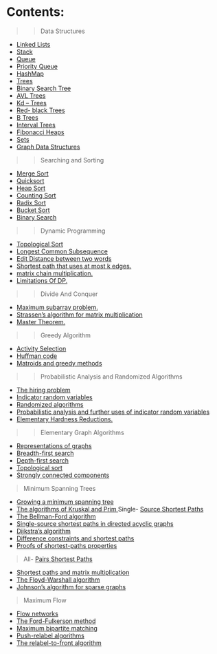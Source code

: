 # Contents:

	
>>	Data Structures

- <a href="https://github.com/RishabhSri14/Cheatsheet/tree/main/DataStructures/LinkedLists">	Linked Lists</a>
- <a href="https://github.com/RishabhSri14/Cheatsheet/tree/main/DataStructures/Stack">	Stack</a>
- <a href="https://github.com/RishabhSri14/Cheatsheet">	Queue</a>
- <a href="https://github.com/RishabhSri14/Cheatsheet">	Priority Queue</a>
- <a href="https://github.com/RishabhSri14/Cheatsheet">	HashMap</a>
- <a href="https://github.com/RishabhSri14/Cheatsheet">	Trees</a>
- <a href="https://github.com/RishabhSri14/Cheatsheet">	Binary Search Tree</a>
- <a href="https://github.com/RishabhSri14/Cheatsheet">	AVL Trees</a>
- <a href="https://github.com/RishabhSri14/Cheatsheet">	Kd – Trees</a>
- <a href="https://github.com/RishabhSri14/Cheatsheet">	Red- black Trees</a>
- <a href="https://github.com/RishabhSri14/Cheatsheet">	B Trees</a>
- <a href="https://github.com/RishabhSri14/Cheatsheet">	Interval Trees</a>
- <a href="https://github.com/RishabhSri14/Cheatsheet">	Fibonacci Heaps</a>
- <a href="https://github.com/RishabhSri14/Cheatsheet">	Sets</a>
- <a href="https://github.com/RishabhSri14/Cheatsheet">	Graph Data Structures</a>

>>	Searching and Sorting

- <a href="https://github.com/RishabhSri14/Cheatsheet">	Merge Sort</a>
- <a href="https://github.com/RishabhSri14/Cheatsheet">	Quicksort</a>
- <a href="https://github.com/RishabhSri14/Cheatsheet">	Heap Sort</a>
- <a href="https://github.com/RishabhSri14/Cheatsheet">	Counting Sort</a>
- <a href="https://github.com/RishabhSri14/Cheatsheet">	Radix Sort</a>
- <a href="https://github.com/RishabhSri14/Cheatsheet">	Bucket Sort</a>
- <a href="https://github.com/RishabhSri14/Cheatsheet">	Binary Search</a>

>>	Dynamic Programming

- <a href="https://github.com/RishabhSri14/Cheatsheet">	Topological Sort</a>
- <a href="https://github.com/RishabhSri14/Cheatsheet">	Longest Common Subsequence</a>
- <a href="https://github.com/RishabhSri14/Cheatsheet">	Edit Distance between two words</a>
- <a href="https://github.com/RishabhSri14/Cheatsheet">	Shortest path that uses at most k edges.</a>
- <a href="https://github.com/RishabhSri14/Cheatsheet">	matrix chain multiplication.</a>
- <a href="https://github.com/RishabhSri14/Cheatsheet">	Limitations Of DP.</a>

>>	Divide And Conquer

- <a href="https://github.com/RishabhSri14/Cheatsheet">	Maximum subarray problem.</a>
- <a href="https://github.com/RishabhSri14/Cheatsheet">	Strassen’s algorithm for matrix multiplication</a>
- <a href="https://github.com/RishabhSri14/Cheatsheet">	Master Theorem.</a>

>> 	Greedy Algorithm

- <a href="https://github.com/RishabhSri14/Cheatsheet">	Activity Selection </a>
- <a href="https://github.com/RishabhSri14/Cheatsheet">	Huffman code </a>
- <a href="https://github.com/RishabhSri14/Cheatsheet">	Matroids and greedy methods </a>

>>	Probabilistic Analysis and Randomized Algorithms 

- <a href="https://github.com/RishabhSri14/Cheatsheet"> The hiring problem </a> 
- <a href="https://github.com/RishabhSri14/Cheatsheet"> Indicator random variables </a>
- <a href="https://github.com/RishabhSri14/Cheatsheet"> Randomized algorithms </a>
- <a href="https://github.com/RishabhSri14/Cheatsheet"> Probabilistic analysis and further uses of indicator random variables </a>
- <a href="https://github.com/RishabhSri14/Cheatsheet"> Elementary Hardness Reductions. </a>

>> Elementary Graph Algorithms 

- <a href="https://github.com/RishabhSri14/Cheatsheet"> Representations of graphs </a>
- <a href="https://github.com/RishabhSri14/Cheatsheet"> Breadth-first search </a> 
- <a href="https://github.com/RishabhSri14/Cheatsheet"> Depth-first search </a>
- <a href="https://github.com/RishabhSri14/Cheatsheet"> Topological sort </a>
- <a href="https://github.com/RishabhSri14/Cheatsheet"> Strongly connected components </a>

> Minimum Spanning Trees 

- <a href="https://github.com/RishabhSri14/Cheatsheet"> Growing a minimum spanning tree </a>
- <a href="https://github.com/RishabhSri14/Cheatsheet"> The algorithms of Kruskal and Prim </a>
Single- <a href="https://github.com/RishabhSri14/Cheatsheet">Source Shortest Paths </a>
- <a href="https://github.com/RishabhSri14/Cheatsheet"> The Bellman-Ford algorithm </a> 
- <a href="https://github.com/RishabhSri14/Cheatsheet"> Single-source shortest paths in directed acyclic graphs </a> 
- <a href="https://github.com/RishabhSri14/Cheatsheet"> Dijkstra’s algorithm </a>
- <a href="https://github.com/RishabhSri14/Cheatsheet"> Difference constraints and shortest paths </a> 
- <a href="https://github.com/RishabhSri14/Cheatsheet"> Proofs of shortest-paths properties </a>
> All- <a href="https://github.com/RishabhSri14/Cheatsheet">Pairs Shortest Paths </a>
- <a href="https://github.com/RishabhSri14/Cheatsheet"> Shortest paths and matrix multiplication </a> 
- <a href="https://github.com/RishabhSri14/Cheatsheet"> The Floyd-Warshall algorithm </a>
- <a href="https://github.com/RishabhSri14/Cheatsheet"> Johnson’s algorithm for sparse graphs </a>
> Maximum Flow 
- <a href="https://github.com/RishabhSri14/Cheatsheet"> Flow networks </a>
- <a href="https://github.com/RishabhSri14/Cheatsheet"> The Ford-Fulkerson method </a> 
- <a href="https://github.com/RishabhSri14/Cheatsheet"> Maximum bipartite matching </a>
- <a href="https://github.com/RishabhSri14/Cheatsheet"> Push-relabel algorithms </a> 
- <a href="https://github.com/RishabhSri14/Cheatsheet"> The relabel-to-front algorithm </a>
